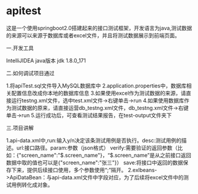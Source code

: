 # apitest
这是一个使用springboot2.0搭建起来的接口测试框架，开发语言为java,测试数据的来源可以来源于数据库或者excel文件，并且将测试数据展示到前端页面。

一.开发工具

IntelliJIDEA
java版本
jdk 1.8.0_171

二.如何调试项目通过

1.将apiTest.sql文件导入MySQL数据库中
2.application.properties中，数据库相关配置信息改成你本地的数据库信息
3.如果使用excel作为测试数据的来源，请直接运行testng.xml文件，选中test.xml文件->右键单击->run
4.如果使用数据库作为测试数据的原来，请直接运营db_testng.xml文件，db_testng.xml文件->右键单击->run
5.运行成功后，可查看测试结果报告，在test-output文件夹下

三.项目讲解

1.api-data.xml中,run:输入y/n决定该条测试用例是否执行。desc:测试用例的描述。url:接口路径。param:参数（json格式）
verify:需要验证的返回参数（比如：{"screen_name":"$.screen_name"}，“$.screen_name”是从之前接口返回数据中取的值也可以是{"screen_name":"张三"}）
save:将接口中返回的数据保存下来，提供后续接口使用，多个参数使用“;”隔开。
2.exlbeans->ApiDataBean：与api-data.xml文件中字段对应，为了后续将excel文件中的测试用例转化成对象。

